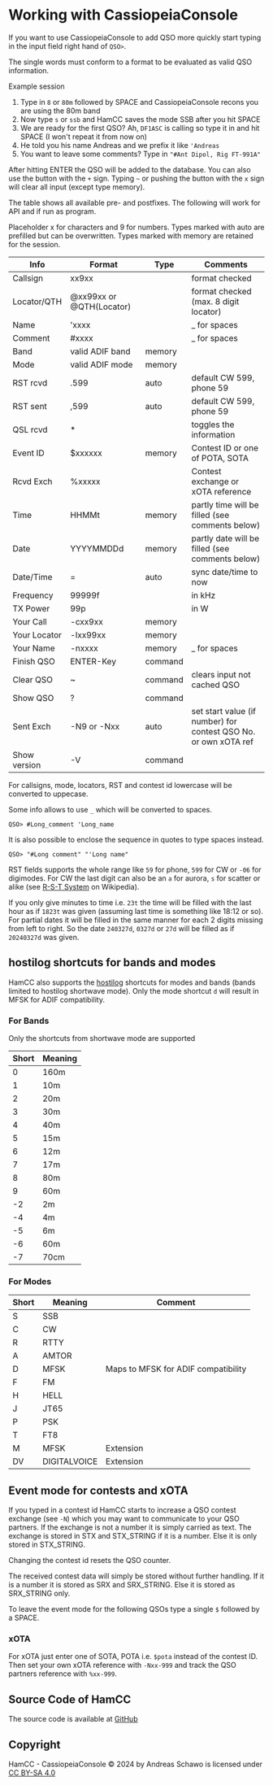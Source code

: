 Working with CassiopeiaConsole
==============================

If you want to use CassiopeiaConsole to add QSO more quickly start typing in the input field right hand of `QSO>`.

The single words must conform to a format to be evaluated as valid QSO information.

Example session

1. Type in `8` or `80m` followed by SPACE and CassiopeiaConsole recons you are using the 80m band 
2. Now type `s` or `ssb` and HamCC saves the mode SSB after you hit SPACE
3. We are ready for the first QSO? Ah, `DF1ASC` is calling so type it in and hit SPACE (I won't repeat it from now on)
4. He told you his name Andreas and we prefix it like `'Andreas`
5. You want to leave some comments? Type in `"#Ant Dipol, Rig FT-991A"`

After hitting ENTER the QSO will be added to the database. You can also use the button with the `+` sign.
Typing `~` or pushing the button with the `x` sign will clear all input (except type memory).

The table shows all available pre- and postfixes. The following will work for API and if run as program.

Placeholder x for characters and 9 for numbers.
Types marked with auto are prefilled but can be overwritten. Types marked with memory are retained for the session.

| Info         | Format                   | Type    | Comments                                                        |
|--------------|--------------------------|---------|-----------------------------------------------------------------|
| Callsign     | xx9xx                    |         | format checked                                                  |
| Locator/QTH  | @xx99xx or @QTH(Locator) |         | format checked (max. 8 digit locator)                           |
| Name         | 'xxxx                    |         | _ for spaces                                                    |
| Comment      | #xxxx                    |         | _ for spaces                                                    |
| Band         | valid ADIF band          | memory  |                                                                 |
| Mode         | valid ADIF mode          | memory  |                                                                 | 
| RST rcvd     | .599                     | auto    | default CW 599, phone 59                                        |
| RST sent     | ,599                     | auto    | default CW 599, phone 59                                        |
| QSL rcvd     | *                        |         | toggles the information                                         |
| Event ID     | $xxxxxx                  | memory  | Contest ID or one of POTA, SOTA                                 |
| Rcvd Exch    | %xxxxx                   |         | Contest exchange or xOTA reference                              |
| Time         | HHMMt                    | memory  | partly time will be filled (see comments below)                 |
| Date         | YYYYMMDDd                | memory  | partly date will be filled (see comments below)                 |
| Date/Time    | =                        | auto    | sync date/time to now                                           |
| Frequency    | 99999f                   |         | in kHz                                                          |
| TX Power     | 99p                      |         | in W                                                            | 
| Your Call    | -cxx9xx                  | memory  |                                                                 | 
| Your Locator | -lxx99xx                 | memory  |                                                                 | 
| Your Name    | -nxxxx                   | memory  | _ for spaces                                                    |
| Finish QSO   | ENTER-Key                | command |                                                                 |
| Clear QSO    | ~                        | command | clears input not cached QSO                                     |
| Show QSO     | ?                        | command |                                                                 |
| Sent Exch    | -N9 or -Nxx              | auto    | set start value (if number) for contest QSO No. or own xOTA ref |
| Show version | -V                       | command |                                                                 |

For callsigns, mode, locators, RST and contest id lowercase will be converted to uppecase.

Some info allows to use `_` which will be converted to spaces. 

    QSO> #Long_comment 'Long_name

It is also possible to enclose the sequence in quotes to type spaces instead.

    QSO> "#Long comment" "'Long name"

RST fields supports the whole range like `59` for phone, `599` for CW or `-06` for digimodes. 
For CW the last digit can also be an `a` for aurora, `s` for scatter or alike 
(see [R-S-T System](https://en.wikipedia.org/wiki/R-S-T_system) on Wikipedia).

If you only give minutes to time i.e. `23t` the time will be filled with the last hour as if `1823t` was given 
(assuming last time is something like 18:12 or so).
For partial dates it will be filled in the same manner for each 2 digits missing from left to right. 
So the date `240327d`, `0327d` or `27d` will be filled as if `20240327d` was given.

hostilog shortcuts for bands and modes
--------------------------------------
HamCC also supports the [hostilog](https://df1lx.darc.de/hosti-logger/) shortcuts
for modes and bands (bands limited to hostilog shortwave mode).
Only the mode shortcut `d` will result in MFSK for ADIF compatibility.

### For Bands

Only the shortcuts from shortwave mode are supported

| Short | Meaning |
|-------|---------|
| 0     | 160m    |
| 1     | 10m     |
| 2     | 20m     |
| 3     | 30m     |
| 4     | 40m     |
| 5     | 15m     |
| 6     | 12m     |
| 7     | 17m     |
| 8     | 80m     |
| 9     | 60m     |
| -2    | 2m      |
| -4    | 4m      |
| -5    | 6m      |
| -6    | 60m     |
| -7    | 70cm    |


### For Modes

| Short | Meaning      | Comment                             |
|-------|--------------|-------------------------------------|
| S     | SSB          |                                     |
| C     | CW           |                                     |
| R     | RTTY         |                                     |
| A     | AMTOR        |                                     |
| D     | MFSK         | Maps to MFSK for ADIF compatibility |
| F     | FM           |                                     |
| H     | HELL         |                                     |
| J     | JT65         |                                     |
| P     | PSK          |                                     |
| T     | FT8          |                                     |
| M     | MFSK         | Extension                           |
| DV    | DIGITALVOICE | Extension                           |


Event mode for contests and xOTA
--------------------------------

If you typed in a contest id HamCC starts to increase a QSO contest exchange (see `-N`)
which you may want to communicate to your QSO partners. If the exchange is not a number it is simply carried as text.
The exchange is stored in STX and STX_STRING if it is a number. Else it is only stored in STX_STRING. 

Changing the contest id resets the QSO counter.

The received contest data will simply be stored without further handling. 
If it is a number it is stored as SRX and SRX_STRING. Else it is stored as SRX_STRING only.

To leave the event mode for the following QSOs type a single `$` followed by a SPACE.

### xOTA
For xOTA just enter one of SOTA, POTA i.e. `$pota` instead of the contest ID. 
Then set your own xOTA reference with `-Nxx-999` and track the QSO partners reference with `%xx-999`.

Source Code of HamCC
--------------------
The source code is available at [GitHub](https://github.com/gitandy/HamCC)

Copyright
---------
HamCC - CassiopeiaConsole &copy; 2024 by Andreas Schawo is licensed under [CC BY-SA 4.0](http://creativecommons.org/licenses/by-sa/4.0/) 
